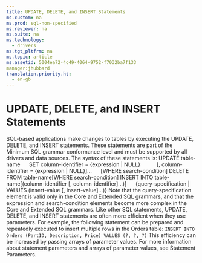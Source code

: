```yaml
---
title: UPDATE, DELETE, and INSERT Statements
ms.custom: na
ms.prod: sql-non-specified
ms.reviewer: na
ms.suite: na
ms.technology: 
  - drivers
ms.tgt_pltfrm: na
ms.topic: article
ms.assetid: 5004ea72-4c49-4064-9752-f7032ba7f133
manager:jhubbard
translation.priority.ht: 
  - en-gb
---
```

# UPDATE, DELETE, and INSERT Statements
<?xml version="1.0" encoding="utf-8"?>
<developerConceptualDocument xmlns="http://ddue.schemas.microsoft.com/authoring/2003/5" xmlns:xlink="http://www.w3.org/1999/xlink" xmlns:xsi="http://www.w3.org/2001/XMLSchema-instance" xsi:schemaLocation="http://ddue.schemas.microsoft.com/authoring/2003/5 http://dduestorage.blob.core.windows.net/ddueschema/developer.xsd">
  <introduction>
    <para>SQL-based applications make changes to tables by executing the <legacyBold>UPDATE</legacyBold>, <legacyBold>DELETE</legacyBold>, and <legacyBold>INSERT</legacyBold> statements. These statements are part of the Minimum SQL grammar conformance level and must be supported by all drivers and data sources.</para>
    <para>The syntax of these statements is:</para>
    <para>
      <legacyBold>UPDATE </legacyBold>         <legacyItalic>table-name</legacyItalic> </para>
    <para>     <legacyBold>SET </legacyBold><legacyItalic>column-identifier</legacyItalic><legacyBold> = </legacyBold>{<legacyItalic>expression</legacyItalic> | <legacyBold>NULL</legacyBold>}</para>
    <para>          [<legacyBold>, </legacyBold><legacyItalic>column-identifier</legacyItalic><legacyBold> = </legacyBold>{<legacyItalic>expression</legacyItalic> | <legacyBold>NULL</legacyBold>}]...</para>
    <para>     [<legacyBold>WHERE </legacyBold><legacyItalic>search-condition</legacyItalic>]</para>
    <para>
      <legacyBold>DELETE FROM</legacyBold> <legacyItalic>table-name</legacyItalic>[<legacyBold>WHERE</legacyBold> <legacyItalic>search-condition</legacyItalic>]</para>
    <para>
      <legacyBold>INSERT INTO</legacyBold> <legacyItalic>table-name</legacyItalic>[<legacyBold>(</legacyBold><legacyItalic>column-identifier</legacyItalic> [<legacyBold>, </legacyBold><legacyItalic>column-identifier</legacyItalic>]...<legacyBold>)</legacyBold>]</para>
    <para>     {<legacyItalic>query-specification</legacyItalic> | <legacyBold>VALUES</legacyBold> <legacyBold>(</legacyBold><legacyItalic>insert-value</legacyItalic> [<legacyBold>, </legacyBold><legacyItalic>insert-value</legacyItalic>]...<legacyBold>)</legacyBold>}</para>
    <para>Note that the <legacyItalic>query-specification</legacyItalic> element is valid only in the Core and Extended SQL grammars, and that the <legacyItalic>expression</legacyItalic> and <legacyItalic>search-condition</legacyItalic> elements become more complex in the Core and Extended SQL grammars.</para>
    <para>Like other SQL statements, <legacyBold>UPDATE</legacyBold>, <legacyBold>DELETE</legacyBold>, and <legacyBold>INSERT</legacyBold> statements are often more efficient when they use parameters. For example, the following statement can be prepared and repeatedly executed to insert multiple rows in the Orders table:</para>
    <code>INSERT INTO Orders (PartID, Description, Price) VALUES (?, ?, ?)</code>
    <para>This efficiency can be increased by passing arrays of parameter values. For more information about statement parameters and arrays of parameter values, see <legacyLink xlink:href="58d5b166-2578-4699-a560-1f1e6d86c49a">Statement Parameters</legacyLink>.</para>
  </introduction>
  <relatedTopics />
</developerConceptualDocument>